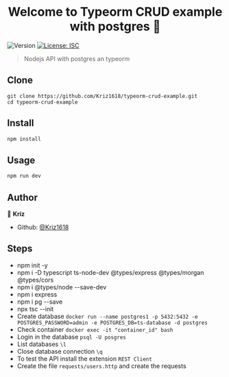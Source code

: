 <h1 align="center">Welcome to Typeorm CRUD example with postgres 👋</h1>
<p>
  <img alt="Version" src="https://img.shields.io/badge/version-1.0.0-blue.svg?cacheSeconds=2592000" />
  <a href="#" target="_blank">
    <img alt="License: ISC" src="https://img.shields.io/badge/License-ISC-yellow.svg" />
  </a>
</p>

> Nodejs API with postgres an typeorm

## Clone 
```
git clone https://github.com/Kriz1618/typeorm-crud-example.git
cd typeorm-crud-example
```
## Install

```sh
npm install
```

## Usage

```sh
npm run dev
```

## Author

👤 **Kriz**

* Github: [@Kriz1618](https://github.com/Kriz1618)

## Steps
* npm init -y
* npm i -D typescript ts-node-dev @types/express @types/morgan @types/cors
* npm i @types/node --save-dev
* npm i express
* npm i pg --save
* npx tsc --init
* Create database `docker run --name postgres1 -p 5432:5432 -e POSTGRES_PASSWORD=admin -e POSTGRES_DB=ts-database -d postgres`
* Check container `docker exec -it "container_id" bash`
* Login in the database `psql -U posgres`
* List databases `\l`
* Close database connection `\q`
* To test the API install the extension `REST Client`
* Create the file `requests/users.http` and create the requests